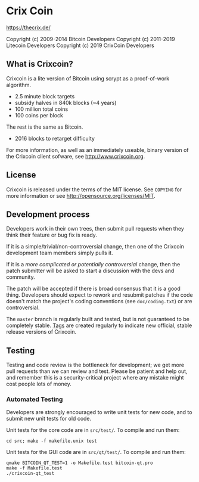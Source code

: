Crix Coin  
================================

https://thecrix.de/

Copyright (c) 2009-2014 Bitcoin Developers
Copyright (c) 2011-2019 Litecoin Developers
Copyright (c) 2019 CrixCoin Developers

What is Crixcoin?
----------------

Crixcoin is a lite version of Bitcoin using scrypt as a proof-of-work algorithm.
 - 2.5 minute block targets
 - subsidy halves in 840k blocks (~4 years)
 - 100 million total coins
 - 100 coins per block

The rest is the same as Bitcoin.
 - 2016 blocks to retarget difficulty

For more information, as well as an immediately useable, binary version of
the Crixcoin client sofware, see http://www.crixcoin.org.

License
-------

Crixcoin is released under the terms of the MIT license. See `COPYING` for more
information or see http://opensource.org/licenses/MIT.

Development process
-------------------

Developers work in their own trees, then submit pull requests when they think
their feature or bug fix is ready.

If it is a simple/trivial/non-controversial change, then one of the Crixcoin
development team members simply pulls it.

If it is a *more complicated or potentially controversial* change, then the patch
submitter will be asked to start a discussion with the devs and community.

The patch will be accepted if there is broad consensus that it is a good thing.
Developers should expect to rework and resubmit patches if the code doesn't
match the project's coding conventions (see `doc/coding.txt`) or are
controversial.

The `master` branch is regularly built and tested, but is not guaranteed to be
completely stable. [Tags](https://github.com/crixcoin-project/crixcoin/tags) are created
regularly to indicate new official, stable release versions of Crixcoin.

Testing
-------

Testing and code review is the bottleneck for development; we get more pull
requests than we can review and test. Please be patient and help out, and
remember this is a security-critical project where any mistake might cost people
lots of money.

### Automated Testing

Developers are strongly encouraged to write unit tests for new code, and to
submit new unit tests for old code.

Unit tests for the core code are in `src/test/`. To compile and run them:

    cd src; make -f makefile.unix test

Unit tests for the GUI code are in `src/qt/test/`. To compile and run them:

    qmake BITCOIN_QT_TEST=1 -o Makefile.test bitcoin-qt.pro
    make -f Makefile.test
    ./crixcoin-qt_test

